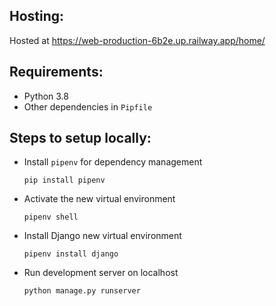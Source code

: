 ## Hosting:
Hosted at https://web-production-6b2e.up.railway.app/home/

## Requirements:
- Python 3.8
- Other dependencies in `Pipfile`

## Steps to setup locally:
- Install `pipenv` for dependency management
    ```
    pip install pipenv
    ```
- Activate the new virtual environment
    ```
    pipenv shell
    ```
- Install Django new virtual environment
    ```
    pipenv install django
    ```
- Run development server on localhost
    ```
    python manage.py runserver
    ```
